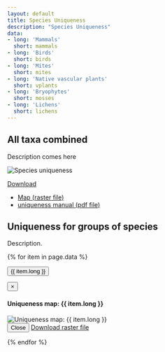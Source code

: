 ```yaml
---
layout: default
title: Species Uniqueness
description: "Species Uniqueness"
data:
- long: 'Mammals'
  short: mammals
- long: 'Birds'
  short: birds
- long: 'Mites'
  short: mites
- long: 'Native vascular plants'
  short: vplants
- long: 'Bryophytes'
  short: mosses
- long: 'Lichens'
  short: lichens
---
```


## All taxa combined

Description comes here

<div class="row">
  <div class="col-6 col-sm-6 col-lg-6">
  <p><img src="{{ site.contents }}/multispecies/uniqueness/uniqueness-all.png" class="img-responsive" alt="Species uniqueness"/></p>

  </div>
  <div class="col-6 col-sm-6 col-lg-6">

<span class="pull-right">
<div class="btn-group">
  <a href="#" class="btn btn-primary dropdown-toggle" data-toggle="dropdown" aria-expanded="false">Download <i class="fa fa-download"></i></a>
  <ul class="dropdown-menu">
    <li><a href="{{ site.ftproot }}/multispecies/uniqueness/uniqueness-all.asc" download>Map (raster file)</a></li>
    <li><a href="{{ site.contents }}/multispecies/uniqueness/uniqueness.pdf" download>uniqueness manual (pdf file)</a></li>
  </ul>
</div>
</span>

  </div>
</div>

## Uniqueness for groups of species

Description.

{% for item in page.data %}

<p><button type="button" class="btn btn-primary" data-toggle="modal" data-target="#modal-{{ item.short }}">{{ item.long }}</button></p>

<div class="modal fade" id="modal-{{ item.short }}" tabindex="-1" role="dialog" aria-labelledby="modal-{{ item.short }}-label">
  <div class="modal-dialog" role="document">
    <div class="modal-content">
      <div class="modal-header">
        <button type="button" class="close" data-dismiss="modal" aria-label="Close"><span aria-hidden="true">&times;</span></button>
        <h4 class="modal-title" id="modal-lichens-label">Uniqueness map: {{ item.long }}</h4>
      </div>
      <div class="modal-body">
        <img src="{{ site.contents }}/multispecies/uniqueness/uniqueness-{{ item.short }}.png" class="img-responsive" alt="Uniqueness map: {{ item.long }}"/>
      </div>
      <div class="modal-footer">
        <button type="button" class="btn btn-default" data-dismiss="modal">Close</button>
        <a class="btn btn-primary" href="{{ site.ftproot }}/multispecies/uniqueness/uniqueness-{{ item.short }}.asc" download>Download raster file <i class="fa fa-download"></i></a>
      </div>
    </div>
  </div>
</div>

{% endfor %}

